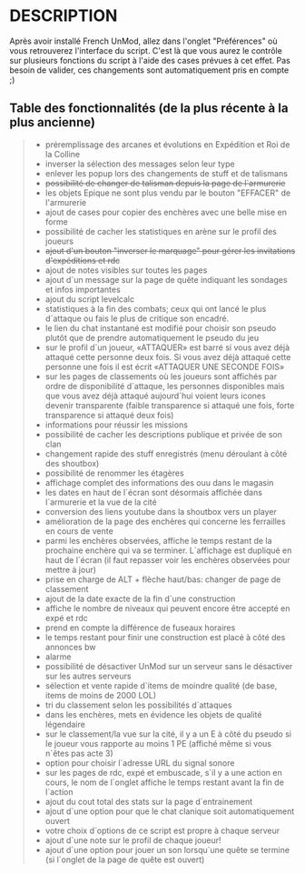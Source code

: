 <h1>DESCRIPTION</h1>

Après avoir installé French UnMod, allez dans l'onglet "Préférences" où vous retrouverez l'interface du script. C'est là que vous aurez le contrôle sur plusieurs fonctions du script à l'aide des cases prévues à cet effet. Pas besoin de valider, ces changements sont automatiquement pris en compte ;)

<h2>Table des fonctionnalités (de la plus récente à la plus ancienne)</h2>

<blockquote><ul><li> préremplissage des arcanes et évolutions en Expédition et Roi de la Colline</li>
<li> inverser la sélection des messages selon leur type</li>
<li> enlever les popup lors des changements de stuff et de talismans</li>
<li> <s>possibilité de changer de talisman depuis la page de l`armurerie</s></li>
<li> les objets Epique ne sont plus vendu par le bouton "EFFACER" de l'armurerie</li>
<li> ajout de cases pour copier des enchères avec une belle mise en forme</li>
<li> possibilité de cacher les statistiques en arène sur le profil des joueurs</li>
<li> <s>ajout d'un bouton "inverser le marquage" pour gérer les invitations d'expéditions et rdc</s></li>
<li> ajout de notes visibles sur toutes les pages</li>
<li> ajout d`un message sur la page de quête indiquant les sondages et infos importantes</li>
<li> ajout du script levelcalc</li>
<li> statistiques à la fin des combats; ceux qui ont lancé le plus d`attaque ou fais le plus de critique son encadré.</li>
<li> le lien du chat instantané est modifié pour choisir son pseudo plutôt que de prendre automatiquement le pseudo du jeu</li>
<li> sur le profil d`un joueur, «ATTAQUER» est barré si vous avez déjà attaqué cette personne deux fois. Si vous avez déjà attaqué cette personne une fois il est écrit «ATTAQUER UNE SECONDE FOIS»</li>
<li> sur les pages de classements où les joueurs sont affichés par ordre de disponibilité d`attaque, les personnes disponibles mais que vous avez déjà attaqué aujourd`hui voient leurs icones devenir transparente (faible transparence si attaqué une fois, forte transparence si attaqué deux fois)</li>
<li> informations pour réussir les missions</li>
<li> possibilité de cacher les descriptions publique et privée de son clan</li>
<li> changement rapide des stuff enregistrés (menu déroulant à côté des shoutbox)</li>
<li> possibilité de renommer les étagères</li>
<li> affichage complet des informations des ouu dans le magasin</li>
<li> les dates en haut de l`écran sont désormais affichée dans l`armurerie et la vue de la cité</li>
<li> conversion des liens youtube dans la shoutbox vers un player</li>
<li> amélioration de la page des enchères qui concerne les ferrailles en cours de vente</li>
<li> parmi les enchères observées, affiche le temps restant de la prochaine enchère qui va se terminer. L`affichage est dupliqué en haut de l`écran (il faut repasser voir les enchères observées pour mettre à jour)</li>
<li> prise en charge de ALT + flèche haut/bas: changer de page de classement</li>
<li> ajout de la date exacte de la fin d`une construction</li>
<li> affiche le nombre de niveaux qui peuvent encore être accepté en expé et rdc</li>
<li> prend en compte la différence de fuseaux horaires</li>
<li> le temps restant pour finir une construction est placé à côté des annonces bw</li>
<li> alarme</li>
<li> possibilité de désactiver UnMod sur un serveur sans le désactiver sur les autres serveurs</li>
<li> sélection et vente rapide d`items de moindre qualité (de base, items de moins de 2000 LOL)</li>
<li> tri du classement selon les possibilités d`attaques</li>
<li> dans les enchères, mets en évidence les objets de qualité légendaire</li>
<li> sur le classement/la vue sur la cité, il y a un E à côté du pseudo si le joueur vous rapporte au moins 1 PE (affiché même si vous n`êtes pas acte 3)</li>
<li> option pour choisir l`adresse URL du signal sonore</li>
<li> sur les pages de rdc, expé et embuscade, s`il y a une action en cours, le nom de l`onglet affiche le temps restant avant la fin de l`action</li>
<li> ajout du cout total des stats sur la page d`entrainement</li>
<li> ajout d`une option pour que le chat clanique soit automatiquement ouvert</li>
<li> votre choix d`options de ce script est propre à chaque serveur</li>
<li> ajout d`une note sur le profil de chaque joueur!</li>
<li> ajout d`une option pour jouer un son lorsqu`une quête se termine (si l`onglet de la page de quête est ouvert)</li></ul></blockquote>